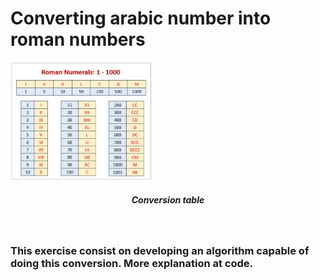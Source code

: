 # Converting arabic number into roman numbers  &nbsp;

<img src="Roman.webp"
     alt="Perceptron img"
     style="float: center; max-width: 45%;" /> 
     
<h5 style="text-align: center;">Conversion table</h5>  

&nbsp;

### This exercise consist on developing an algorithm capable of doing this conversion. More explanation at code.
